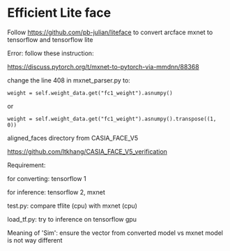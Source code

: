 # Efficient Lite face

Follow https://github.com/pb-julian/liteface to convert arcface mxnet to tensorflow and tensorflow lite

Error: follow these instruction:

https://discuss.pytorch.org/t/mxnet-to-pytorch-via-mmdnn/88368

change the line 408 in mxnet_parser.py to:

```
weight = self.weight_data.get("fc1_weight").asnumpy()
```

or 

```
weight = self.weight_data.get("fc1_weight").asnumpy().transpose((1, 0))
```

aligned_faces directory from CASIA_FACE_V5

https://github.com/ltkhang/CASIA_FACE_V5_verification

Requirement:

for converting: tensorflow 1

for inference: tensorflow 2, mxnet

test.py: compare tflite (cpu) with mxnet (cpu)

load_tf.py: try to inference on tensorflow gpu

Meaning of 'Sim': ensure the vector from converted model vs mxnet model is not way different